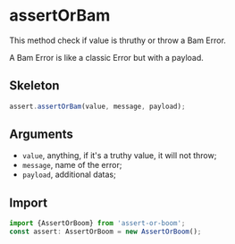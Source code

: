 # assertOrBam

This method check if value is thruthy or throw a Bam Error.

A Bam Error is like a classic Error but with a payload.

## Skeleton

```ts
assert.assertOrBam(value, message, payload);
```

## Arguments

- `value`, anything, if it's a truthy value, it will not throw;
- `message`, name of the error;
- `payload`, additional datas;

## Import

```ts
import {AssertOrBoom} from 'assert-or-boom';
const assert: AssertOrBoom = new AssertOrBoom();
```
